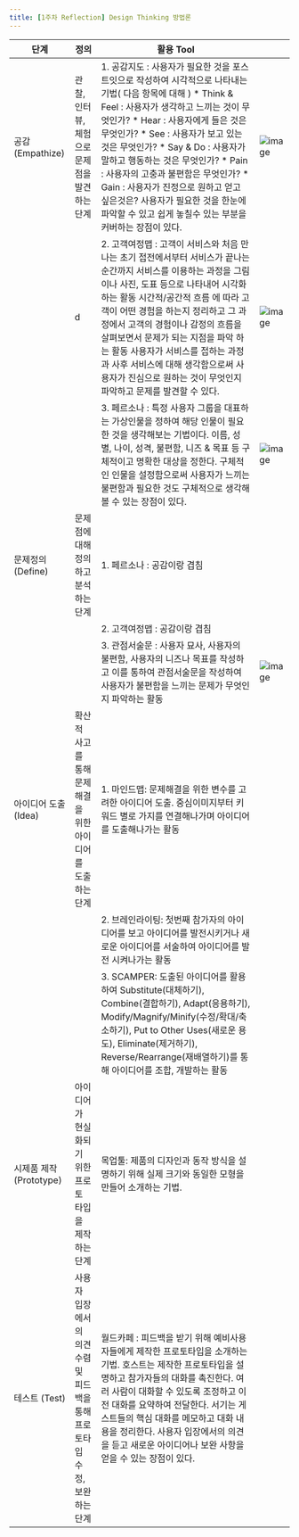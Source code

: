 ```yaml
---
title: [1주차 Reflection] Design Thinking 방법론
---
```



| 단계                    | 정의                                                                        | 활용 Tool                                                                                                                                                                                                                                                                                                                                                                                                                                                                                   |                                                                                                                |
|-------------------------|-----------------------------------------------------------------------------|---------------------------------------------------------------------------------------------------------------------------------------------------------------------------------------------------------------------------------------------------------------------------------------------------------------------------------------------------------------------------------------------------------------------------------------------------------------------------------------------|----------------------------------------------------------------------------------------------------------------|
| 공감(Empathize)         | 관찰, 인터뷰, 체험으로 문제점을 발견하는 단계                               | 1. 공감지도 : 사용자가 필요한 것을 포스트잇으로 작성하여 시각적으로 나타내는 기법( 다음 항목에 대해 ) * Think & Feel : 사용자가 생각하고 느끼는 것이 무엇인가? * Hear : 사용자에게 들은 것은 무엇인가? * See : 사용자가 보고 있는 것은 무엇인가? * Say & Do : 사용자가 말하고 행동하는 것은 무엇인가? * Pain : 사용자의 고충과 불편함은 무엇인가? * Gain : 사용자가 진정으로 원하고 얻고 싶은것은? 사용자가 필요한 것을 한눈에 파악할 수 있고 쉽게 놓칠수 있는 부분을 커버하는 장점이 있다. | ![image](https://user-images.githubusercontent.com/29854777/50471300-5807f780-09f7-11e9-9888-9e8f96841006.png) |
|                         | d                                                                           | 2. 고객여정맵 : 고객이 서비스와 처음 만나는 초기 접전에서부터 서비스가 끝나는 순간까지  서비스를 이용하는 과정을 그림이나 사진, 도표  등으로 나타내어  시각화  하는 활동  시간적/공간적 흐름 에 따라 고객이 어떤 경험을 하는지 정리하고 그 과정에서 고객의 경험이나 감정의 흐름을 살펴보면서  문제가 되는 지점을 파악 하는 활동 사용자가 서비스를 접하는 과정과 사후 서비스에 대해 생각함으로써 사용자가 진심으로 원하는 것이 무엇인지 파악하고 문제를 발견할 수 있다.                      | ![image](https://user-images.githubusercontent.com/29854777/50471397-b634da80-09f7-11e9-848e-ae549e3f758d.png) |
|                         |                                                                             | 3. 페르소나 : 특정 사용자 그룹을 대표하는 가상인물을 정하여 해당 인물이 필요한 것을 생각해보는 기법이다.  이름, 성별, 나이, 성격, 불편함, 니즈 & 목표 등 구체적이고 명확한 대상을 정한다. 구체적인 인물을 설정함으로써 사용자가 느끼는 불편함과 필요한 것도 구체적으로 생각해 볼 수 있는 장점이 있다.                                                                                                                                                                                       | ![image](https://user-images.githubusercontent.com/29854777/50471348-84237880-09f7-11e9-9075-454fe088a8e0.png) |
| 문제정의(Define)        | 문제점에 대해 정의하고 분석하는 단계                                        | 1. 페르소나 : 공감이랑 겹침                                                                                                                                                                                                                                                                                                                                                                                                                                                                 |                                                                                                                |
|                         |                                                                             | 2. 고객여정맵 : 공감이랑 겹침                                                                                                                                                                                                                                                                                                                                                                                                                                                               |                                                                                                                |
|                         |                                                                             | 3. 관점서술문 :  사용자 묘사, 사용자의 불편함, 사용자의 니즈나 목표를 작성하고 이를 통하여 관점서술문을 작성하여 사용자가 불편함을 느끼는 문제가 무엇인지 파악하는 활동                                                                                                                                                                                                                                                                                                                     | ![image](https://user-images.githubusercontent.com/29854777/50471575-a9fd4d00-09f8-11e9-8476-9d94fc9cb9b2.png) |
| 아이디어 도출(Idea)     | 확산적 사고를 통해 문제해결을 위한 아이디어를 도출하는 단계                 | 1. 마인드맵: 문제해결을 위한 변수를 고려한 아이디어 도출. 중심이미지부터 키워드 별로 가지를 연결해나가며 아이디어를 도출해나가는 활동                                                                                                                                                                                                                                                                                                                                                       |                                                                                                                |
|                         |                                                                             | 2. 브레인라이팅: 첫번째 참가자의 아이디어를 보고 아이디어를 발전시키거나 새로운 아이디어를 서술하여 아이디어를 발전 시켜나가는 활동                                                                                                                                                                                                                                                                                                                                                         |                                                                                                                |
|                         |                                                                             | 3. SCAMPER: 도출된 아이디어를 활용하여 Substitute(대체하기), Combine(결합하기), Adapt(응용하기), Modify/Magnify/Minify(수정/확대/축소하기), Put to Other Uses(새로운 용도), Eliminate(제거하기), Reverse/Rearrange(재배열하기)를 통해 아이디어를 조합, 개발하는 활동                                                                                                                                                                                                                        |                                                                                                                |
| 시제품 제작 (Prototype) | 아이디어가 현실화되기 위한 프로토 타입을 제작하는 단계                      | 목업툴: 제품의 디자인과 동작 방식을 설명하기 위해 실제 크기와 동일한 모형을 만들어 소개하는 기법.                                                                                                                                                                                                                                                                                                                                                                                           |                                                                                                                |
| 테스트 (Test)           | 사용자 입장에서의 의견 수렴 및 피드백을 통해 프로토타입 수정, 보완하는 단계 | 월드카페 : 피드백을 받기 위해 예비사용자들에게 제작한 프로토타입을 소개하는 기법. 호스트는 제작한 프로토타입을 설명하고 참가자들의 대화를 촉진한다. 여러 사람이 대화할 수 있도록 조정하고 이전 대화를 요약하여 전달한다. 서기는 게스트들의 핵심 대화를 메모하고 대화 내용을 정리한다. 사용자 입장에서의 의견을 듣고 새로운 아이디어나 보완 사항을 얻을 수 있는 장점이 있다.                                                                                                                 |                                                                                                                |
